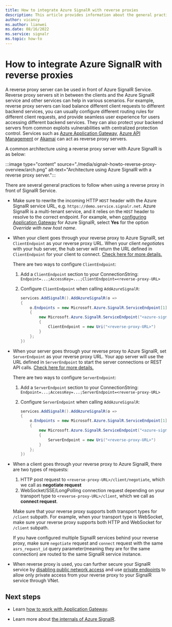 ```yaml
---
title: How to integrate Azure SignalR with reverse proxies
description: This article provides information about the general practice integrating Azure SignalR with reverse proxies
author: vicancy
ms.author: lianwei
ms.date: 08/16/2022
ms.service: signalr
ms.topic: how-to
---
```


# How to integrate Azure SignalR with reverse proxies

A reverse proxy server can be used in front of Azure SignalR Service. Reverse proxy servers sit in between the clients and the Azure SignalR service and other services can help in various scenarios. For example, reverse proxy servers can load balance different client requests to different backend services, you can usually configure different routing rules for different client requests, and provide seamless user experience for users accessing different backend services. They can also protect your backend servers from common exploits vulnerabilities with centralized protection control. Services such as [Azure Application Gateway](/azure/application-gateway/overview), [Azure API Management](/azure/api-management/api-management-key-concepts) or [Akamai](https://www.akamai.com) can act as reverse proxy servers.

A common architecture using a reverse proxy server with Azure SignalR is as below:

:::image type="content" source="./media/signalr-howto-reverse-proxy-overview/arch.png" alt-text="Architecture using  Azure SignalR with a reverse proxy server.":::   

There are several general practices to follow when using a reverse proxy in front of SignalR Service.

* Make sure to rewrite the incoming HTTP `HOST` header with the Azure SignalR service URL, e.g. `https://demo.service.signalr.net`. Azure SignalR is a multi-tenant service, and it relies on the `HOST` header to resolve to the correct endpoint. For example, when [configuring Application Gateway](./signalr-howto-work-with-app-gateway.md#create-an-application-gateway-instance) for Azure SignalR, select **Yes** for the option *Override with new host name*.

* When your client goes through your reverse proxy to Azure SignalR, set `ClientEndpoint` as your reverse proxy URL. When your client *negotiate*s with your hub server, the hub server will return the URL defined in `ClientEndpoint` for your client to connect. [Check here for more details.](./concept-connection-string.md#client-and-server-endpoints)

  There are two ways to configure `ClientEndpoint`:
  1. Add a `ClientEndpoint` section to your ConnectionString: `Endpoint=...;AccessKey=...;ClientEndpoint=<reverse-proxy-URL>`
  2. Configure `ClientEndpoint` when calling `AddAzureSignalR`:
    
      ```cs
      services.AddSignalR().AddAzureSignalR(o =>
      {
          o.Endpoints = new Microsoft.Azure.SignalR.ServiceEndpoint[1]
          {
              new Microsoft.Azure.SignalR.ServiceEndpoint("<azure-signalr-connection-string>")
              {
                  ClientEndpoint = new Uri("<reverse-proxy-URL>")
              }
          };
      })
      ```

* When your server goes through your reverse proxy to Azure SignalR, set `ServerEndpoint` as your reverse proxy URL. Your app server will use the URL defined in `ServerEndpoint` to start the server connections or REST API calls. [Check here for more details.](./concept-connection-string.md#client-and-server-endpoints)

  There are two ways to configure `ServerEndpoint`:
  1. Add a `ServerEndpoint` section to your ConnectionString: `Endpoint=...;AccessKey=...;ServerEndpoint=<reverse-proxy-URL>`
  2. Configure `ServerEndpoint` when calling `AddAzureSignalR`:
    
        ```cs
        services.AddSignalR().AddAzureSignalR(o =>
        {
            o.Endpoints = new Microsoft.Azure.SignalR.ServiceEndpoint[1]
            {
                new Microsoft.Azure.SignalR.ServiceEndpoint("<azure-signalr-connection-string>")
                {
                    ServerEndpoint = new Uri("<reverse-proxy-URL>")
                }
            };
        })
        ```

* When a client goes through your reverse proxy to Azure SignalR, there are two types of requests:
  1. HTTP post request to `<reverse-proxy-URL>/client/negotiate`, which we call as **negotiate request**
  2. WebSocket/SSE/LongPolling connection request depending on your transport type to `<reverse-proxy-URL>/client`, which we call as **connect request**.
  
  Make sure that your reverse proxy supports both transport types for `/client` subpath. For example, when your transport type is WebSocket, make sure your reverse proxy supports both HTTP and WebSocket for `/client` subpath.

  If you have configured multiple SignalR services behind your reverse proxy, make sure `negotiate` request and `connect` request with the same `asrs_request_id` query parameter(meaning they are for the same connection) are routed to the same SignalR service instance.

* When reverse proxy is used, you can further secure your SignalR service by [disabling public network access](./howto-network-access-control.md) and use [private endpoints](howto-private-endpoints.md) to allow only private access from your reverse proxy to your SignalR service through VNet.

## Next steps

- Learn [how to work with Application Gateway](./signalr-howto-work-with-app-gateway.md).

- Learn more about [the internals of Azure SignalR](./signalr-concept-internals.md).